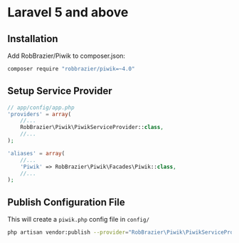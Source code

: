 # Laravel 5 and above

## Installation

Add RobBrazier/Piwik to composer.json:

```bash
composer require "robbrazier/piwik=~4.0"
```

## Setup Service Provider

```php
// app/config/app.php
'providers' = array(
    //...
    RobBrazier\Piwik\PiwikServiceProvider::class,
    //...
);

'aliases' = array(
    //...
    'Piwik' => RobBrazier\Piwik\Facades\Piwik::class,
    //...
);
```

## Publish Configuration File

This will create a `piwik.php` config file in `config/`

```bash
php artisan vendor:publish --provider="RobBrazier\Piwik\PiwikServiceProvider" --tag="config"
```


